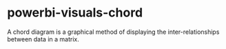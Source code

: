 # powerbi-visuals-chord
A chord diagram is a graphical method of displaying the inter-relationships between data in a matrix.